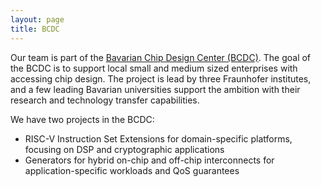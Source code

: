 ```yaml
---
layout: page
title: BCDC
---
```


Our team is part of the [Bavarian Chip Design Center (BCDC)](). The goal of the
BCDC is to support local small and medium sized enterprises with accessing chip
design. The project is lead by three Fraunhofer institutes, and a few leading
Bavarian universities support the ambition with their research and technology
transfer capabilities.

We have two projects in the BCDC:

- RISC-V Instruction Set Extensions for domain-specific platforms, focusing on
  DSP and cryptographic applications
- Generators for hybrid on-chip and off-chip interconnects for
  application-specific workloads and QoS guarantees
